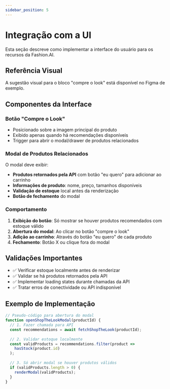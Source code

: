 ```yaml
---
sidebar_position: 5
---
```


# Integração com a UI

Esta seção descreve como implementar a interface do usuário para os recursos da Fashion.AI.

## Referência Visual

A sugestão visual para o bloco "compre o look" está disponível no Figma de exemplo.

## Componentes da Interface

### Botão "Compre o Look"

- Posicionado sobre a imagem principal do produto
- Exibido apenas quando há recomendações disponíveis
- Trigger para abrir o modal/drawer de produtos relacionados

### Modal de Produtos Relacionados

O modal deve exibir:

- **Produtos retornados pela API** com botão "eu quero" para adicionar ao carrinho
- **Informações de produto**: nome, preço, tamanhos disponíveis
- **Validação de estoque** local antes da renderização
- **Botão de fechamento** do modal

### Comportamento

1. **Exibição do botão**: Só mostrar se houver produtos recomendados com estoque válido
2. **Abertura do modal**: Ao clicar no botão "compre o look"
3. **Adição ao carrinho**: Através do botão "eu quero" de cada produto
4. **Fechamento**: Botão X ou clique fora do modal

## Validações Importantes

- ✅ Verificar estoque localmente antes de renderizar
- ✅ Validar se há produtos retornados pela API
- ✅ Implementar loading states durante chamadas da API
- ✅ Tratar erros de conectividade ou API indisponível

## Exemplo de Implementação

```javascript
// Pseudo-código para abertura do modal
function openShopTheLookModal(productId) {
  // 1. Fazer chamada para API
  const recommendations = await fetchShopTheLook(productId);
  
  // 2. Validar estoque localmente
  const validProducts = recommendations.filter(product => 
    hasStock(product.id)
  );
  
  // 3. Só abrir modal se houver produtos válidos
  if (validProducts.length > 0) {
    renderModal(validProducts);
  }
}
```